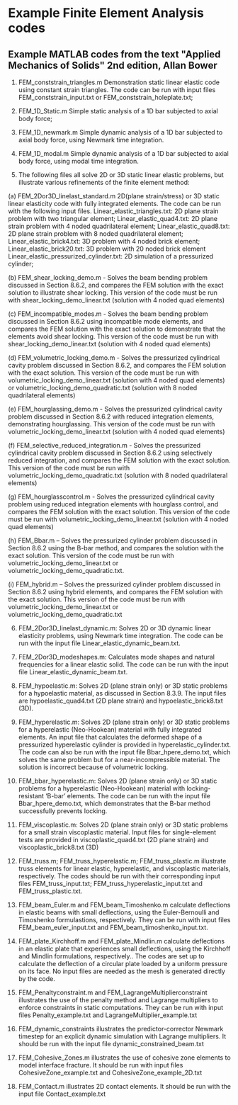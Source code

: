 # Example Finite Element Analysis codes

## Example MATLAB codes from the text "Applied Mechanics of Solids" 2nd edition, Allan Bower

1. FEM_conststrain_triangles.m  Demonstration static linear elastic code using constant strain triangles.   The code can be run with input files FEM_conststrain_input.txt or FEM_conststrain_holeplate.txt;

2. FEM_1D_Static.m Simple static analysis of a 1D bar subjected to axial body force;

3. FEM_1D_newmark.m Simple dynamic analysis of a 1D bar subjected to axial body force, using Newmark time integration.

4. FEM_1D_modal.m Simple dynamic analysis of a 1D bar subjected to axial body force, using modal time integration.

5. The following files all solve 2D or 3D static linear elastic problems, but illustrate various refinements of the finite element method:

 (a) FEM_2Dor3D_linelast_standard.m 2D(plane strain/stress) or 3D static linear elasticity code with fully integrated elements.  The code can be run with the following input files.
 Linear_elastic_triangles.txt: 2D plane strain problem with two triangular element; 
 Linear_elastic_quad4.txt: 2D plane strain problem with 4 noded quadrilateral element;
 Linear_elastic_quad8.txt: 2D plane strain problem with 8 noded quadrilateral element;
 Linear_elastic_brick4.txt: 3D problem with 4 noded brick element;
 Linear_elastic_brick20.txt: 3D problem with 20 noded brick element
 Linear_elastic_pressurized_cylinder.txt: 2D simulation of a pressurized cylinder;
 
 (b) FEM_shear_locking_demo.m - Solves the beam bending problem discussed in Section 8.6.2, and compares the FEM solution with the exact solution to illustrate shear locking.
 	  This version of the code must be run with shear_locking_demo_linear.txt (solution with 4 noded quad elements)
    
 (c) FEM_incompatible_modes.m  - Solves the beam bending problem discussed in Section 8.6.2 using incompatible mode elements, and compares the FEM solution with the exact solution to demonstrate that the elements avoid shear locking. This version of the code must be run with shear_locking_demo_linear.txt (solution with 4 noded quad elements)
 
 (d) FEM_volumetric_locking_demo.m  - Solves the pressurized cylindrical cavity problem discussed in Section 8.6.2, and compares the FEM solution with the exact solution.
 	  This version of the code must be run with volumetric_locking_demo_linear.txt (solution with 4 noded quad elements) or volumetric_locking_demo_quadratic.txt (solution with 8 noded quadrilateral elements)
    
 (e) FEM_hourglassing_demo.m  - Solves the pressurized cylindrical cavity problem discussed in Section 8.6.2 with reduced integration elements, demonstrating hourglassing.
 	  This version of the code must be run with volumetric_locking_demo_linear.txt (solution with 4 noded quad elements) 
    
 (f) FEM_selective_reduced_integration.m  - Solves the pressurized cylindrical cavity problem discussed in Section 8.6.2 using selectively reduced integration, and compares the FEM solution with the exact solution. This version of the code must be run with volumetric_locking_demo_quadratic.txt (solution with 8 noded quadrilateral elements)
 
 (g) FEM_hourglasscontrol.m  - Solves the pressurized cylindrical cavity problem using reduced integration elements with hourglass control, and compares the FEM solution with the exact solution. This version of the code must be run with volumetric_locking_demo_linear.txt (solution with 4 noded quad elements)
 
 (h) FEM_Bbar.m – Solves the pressurized cylinder problem discussed in Section 8.6.2 using the B-bar method, and compares the solution with the exact solution. This version of the code must be run with volumetric_locking_demo_linear.txt or volumetric_locking_demo_quadratic.txt.
 
 (i) FEM_hybrid.m – Solves the pressurized cylinder problem discussed in Section 8.6.2 using hybrid elements, and compares the FEM solution with the exact solution.
 	  This version of the code must be run with volumetric_locking_demo_linear.txt or volumetric_locking_demo_quadratic.txt
    
6. FEM_2Dor3D_linelast_dynamic.m: Solves 2D or 3D dynamic linear elasticity problems, using Newmark time integration. The code can be run with the input file Linear_elastic_dynamic_beam.txt.

7. FEM_2Dor3D_modeshapes.m: Calculates mode shapes and natural frequencies for a linear elastic solid. The code can be run with the input file Linear_elastic_dynamic_beam.txt.

8. FEM_hypoelastic.m: Solves 2D (plane strain only) or 3D static problems for a hypoelastic material, as discussed in Section 8.3.9. The input files are hypoelastic_quad4.txt (2D plane strain) and hypoelastic_brick8.txt (3D).

9. FEM_hyperelastic.m: Solves 2D (plane strain only) or 3D static problems for a hyperelastic (Neo-Hookean) material with fully integrated elements. An input file that calculates the deformed shape of a pressurized hyperelastic cylinder is provided in hyperelastic_cylinder.txt. The code can also be run with the input file Bbar_hpere_demo.txt, which solves the same problem but for a near-incompressible material. The solution is incorrect because of volumetric locking.

10. FEM_bbar_hyperelastic.m: Solves 2D (plane strain only) or 3D static problems for a hyperelastic (Neo-Hookean) material with locking-resistant ‘B-bar’ elements. The code can be run with the input file Bbar_hpere_demo.txt, which demonstrates that the B-bar method successfully prevents locking.

11. FEM_viscoplastic.m: Solves 2D (plane strain only) or 3D static problems for a small strain viscoplastic material. Input files for single-element tests are provided in viscoplastic_quad4.txt (2D plane strain) and viscoplastic_brick8.txt (3D)

12. FEM_truss.m; FEM_truss_hyperelastic.m; FEM_truss_plastic.m illustrate truss elements for linear elastic, hyperelastic, and viscoplastic materials, respectively. The codes should be run with their corresponding input files FEM_truss_input.txt; FEM_truss_hyperelastic_input.txt and FEM_truss_plastic.txt.

13. FEM_beam_Euler.m and FEM_beam_Timoshenko.m calculate deflections in elastic beams with small deflections, using the Euler-Bernoulli and Timoshenko formulastions, respectively. They can be run with input files FEM_beam_euler_input.txt and FEM_beam_timoshenko_input.txt.

14. FEM_plate_Kirchhoff.m and FEM_plate_Mindlin.m calculate deflections in an elastic plate that experiences small deflections, using the Kirchhoff and Mindlin formulations, respectively.. The codes are set up to calculate the deflection of a circular plate loaded by a uniform pressure on its face. No input files are needed as the mesh is generated directly by the code.

15. FEM_Penaltyconstraint.m and FEM_LagrangeMultiplierconstraint illustrates the use of the penalty method and Lagrange multipliers to enforce constraints in static computations. They can be run with input files Penalty_example.txt and LagrangeMultiplier_example.txt

16. FEM_dynamic_constraints illustrates the predictor-corrector Newmark timestep for an explicit dynamic simulation with Lagrange multipliers. It should be run with the input file dynamic_constrained_beam.txt

17. FEM_Cohesive_Zones.m illustrates the use of cohesive zone elements to model interface fracture. It should be run with input files CohesiveZone_example.txt and CohesiveZone_example_2D.txt

18. FEM_Contact.m illustrates 2D contact elements. It should be run with the input file Contact_example.txt
